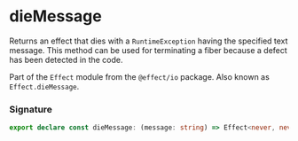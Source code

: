 # dieMessage

Returns an effect that dies with a `RuntimeException` having the specified
text message. This method can be used for terminating a fiber because a
defect has been detected in the code.

Part of the `Effect` module from the `@effect/io` package. Also known as `Effect.dieMessage`.

### Signature

```typescript
export declare const dieMessage: (message: string) => Effect<never, never, never>
```
